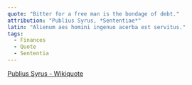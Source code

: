 ```yaml
---
quote: "Bitter for a free man is the bondage of debt."
attribution: "Publius Syrus, *Sententiae*"
latin: "Alienum aes homini ingenuo acerba est servitus."
tags:
  - Finances
  - Quote
  - Sententia
---
```

[Publius Syrus - Wikiquote](https://en.wikiquote.org/wiki/Publilius_Syrus)
